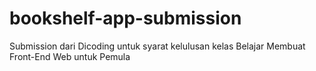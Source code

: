 # bookshelf-app-submission
Submission dari Dicoding untuk syarat kelulusan kelas Belajar Membuat Front-End Web untuk Pemula

